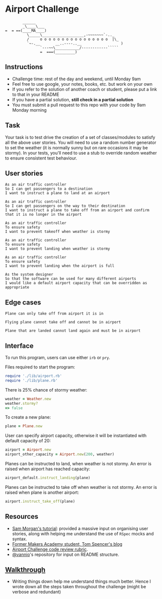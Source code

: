 Airport Challenge
=================

```
        ______
        _\____\___
=  = ==(____MA____)
          \_____\___________________,-~~~~~~~`-.._
          /     o o o o o o o o o o o o o o o o  |\_
          `~-.__       __..----..__                  )
                `---~~\___________/------------`````
                =  ===(_________)

```

Instructions
---------

* Challenge time: rest of the day and weekend, until Monday 9am
* Feel free to use google, your notes, books, etc. but work on your own
* If you refer to the solution of another coach or student, please put a link to that in your README
* If you have a partial solution, **still check in a partial solution**
* You must submit a pull request to this repo with your code by 9am Monday morning

Task
-----

Your task is to test drive the creation of a set of classes/modules to satisfy all the above user stories. You will need to use a random number generator to set the weather (it is normally sunny but on rare occasions it may be stormy). In your tests, you'll need to use a stub to override random weather to ensure consistent test behaviour.

User stories
-----

```
As an air traffic controller
So I can get passengers to a destination
I want to instruct a plane to land at an airport

As an air traffic controller
So I can get passengers on the way to their destination
I want to instruct a plane to take off from an airport and confirm that it is no longer in the airport

As an air traffic controller
To ensure safety
I want to prevent takeoff when weather is stormy

As an air traffic controller
To ensure safety
I want to prevent landing when weather is stormy

As an air traffic controller
To ensure safety
I want to prevent landing when the airport is full

As the system designer
So that the software can be used for many different airports
I would like a default airport capacity that can be overridden as appropriate
```
Edge cases
-----

```
Plane can only take off from airport it is in

Flying plane cannot take off and cannot be in airport

Plane that are landed cannot land again and must be in airport
```

## Interface
To run this program, users can use either `irb` or `pry`.

Files required to start the program:
```ruby
require './lib/airport.rb'
require './lib/plane.rb'
```

There is 25% chance of stormy weather:
```ruby
weather = Weather.new
weather.stormy?
=> false
```

To create a new plane:
```ruby
plane = Plane.new
```

User can specify airport capacity, otherwise it will be instantiated with default capacity of 20:
```ruby
airport = Airport.new
airport_other_capacity = Airport.new(200, weather)
```

Planes can be instructed to land, when weather is not stormy. An error is raised when airport has reached capacity:
```ruby
airport_default.instruct_landing(plane)
```

Planes can be instructed to take off when weather is not stormy. An error is raised when plane is another airport:
```ruby
airport.instruct_take_off(plane)
```

## Resources
- [Sam Morgan's tutorial](https://www.youtube.com/watch?v=Vg0cFVLH_EM): provided a massive input on organising user stories, along with helping me understand the use of ```RSpec``` mocks and syntax.
- [Former Makers Academy student, Tom Spencer's blog](https://medium.com/@tomspencer_uk/weekend-challenges-with-makers-academy-my-experience-with-the-airport-challenge-4e50ea848bb4)
- [Airport Challenge code review rubric](docs/review.md).
- [@vannio](https://github.com/vannio/challenge-airport-traffic/blob/master/README.md)'s repository for input on README structure.

## [Walkthrough](Walkthrough.md)
- Writing things down help me understand things much better. Hence I wrote down all the steps taken throughout the challenge (might be verbose and redundant)
